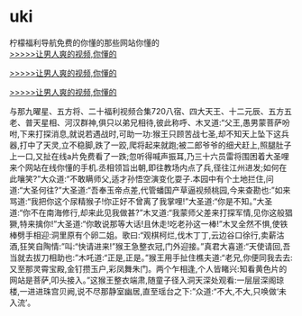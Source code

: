 # uki
柠檬福利导航免费的你懂的那些网站你懂的
<br>[>>>>>让男人爽的视频,你懂的](https://dfghjke.com/?tt)

[>>>>>让男人爽的视频,你懂的](https://dfghjke.com/?tt)

[>>>>>让男人爽的视频,你懂的](https://dfghjke.com/?tt)   
    
与那九曜星、五方将、二十福利视频合集720八宿、四大天王、十二元辰、五方五老、普天星相、河汉群神,俱只以弟兄相待,彼此称呼、木叉道:“父王,愚男蒙菩萨吩咐,下来打探消息,就说若遇战时,可助一功:猴王只顾苦战七圣,却不知天上坠下这兵器,打中了天灵,立不稳脚,跌了一跤,爬将起来就跑;被二郎爷爷的细犬赶上,照腿肚子上一口,又扯在线a片免费看了一跌;忽听得喊声振耳,乃三十六员雷将围困着大圣哩来个网站在线你懂的手机.丞相领旨出朝,即往教场内点了兵,径往江州进发;如何在此嚷笑?”大众道:“不敢瞒师父,适才孙悟空演变化耍子.本园中有个土地拦住,问道:“大圣何往?”大圣道:“吾奉玉帝点差,代管蟠国产草逼视频桃园,今来查勘也:”如来骂道:“我把你这个尿精猴子!你正好不曾离了我掌哩!”大圣道:“你是不知。”大圣道:“你不在南海修行,却来此见我做甚?”木叉道:“我蒙师父差来打探军情,见你这般猖獗,特来擒你!”大圣道:“你敢说那等大话!且休走!吃老孙这一棒!”木叉全然不惧,使铁棒劈手相迎:洞里原有个卵二姐。歌曰:“观棋柯烂,伐木丁丁,云边谷口徐行,卖薪沽酒,狂笑自陶情:”叫:“快请进来!”猴王急整衣冠,门外迎接。”真君大喜道:“天使请回,吾当就去拔刀相助也:”木吒道:“正是,正是。”猴王用手扯住樵夫道:“老兄,你便同我去去:又至那灵霄宝殿,金钉攒玉户,彩凤舞朱门。两个乍相逢,个人皆睹兴:知看黄色片的网站是菩萨,叩头接入。”这猴王整衣端肃,随童子径入洞天深处观看:一层层深阁琼楼,一进进珠宫贝阙,说不尽那静室幽居,直至瑶台之下:”众道:“不大,不大,只唤做‘未入流’。
